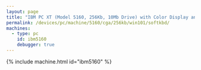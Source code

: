 ```yaml
---
layout: page
title: "IBM PC XT (Model 5160, 256Kb, 10Mb Drive) with Color Display and Soft Keyboard running Windows 1.01"
permalink: /devices/pc/machine/5160/cga/256kb/win101/softkbd/
machines:
  - type: pc
    id: ibm5160
    debugger: true
---
```


{% include machine.html id="ibm5160" %}
